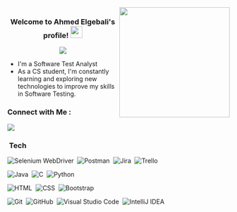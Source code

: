 
<img width="250" align="right" src="https://c.tenor.com/_DOBjnGspYAAAAAM/code-coding.gif">

<h3 align="center">
  Welcome to Ahmed Elgebali's profile!
  <img src="https://media.giphy.com/media/hvRJCLFzcasrR4ia7z/giphy.gif" width="27">
</h3>

<!-- Typing SVG by DenverCoder1 - https://github.com/DenverCoder1/readme-typing-svg -->
<p align="center">
  <a href="https://github.com/DenverCoder1/readme-typing-svg"><img src="https://readme-typing-svg.herokuapp.com/?lines=Full-stack%20web%20developer;Always%20learning%20new%20things&font=Fira%20Code&center=true&width=440&height=45&color=f75c7e&vCenter=true&size=22"></a>
</p> 

- I'm a Software Test Analyst
- As a CS student, I'm constantly learning and exploring new technologies to improve my skills in Software Testing.

### Connect with Me :

<a href="https://linkedin.com/in/ahmedelgebali/" target="_blank"><img src="https://img.shields.io/badge/-Ahmed%20Elgebali-0077B5?style=for-the-badge&logo=Linkedin&logoColor=white"/></a>

###  &nbsp;Tech 
![Selenium WebDriver](https://img.shields.io/badge/-Selenium-05122A?style=flat&logo=selenium)&nbsp;
![Postman](https://img.shields.io/badge/-Postman-05122A?style=flat&logo=postman&logoColor=1572B6)&nbsp;
![Jira](https://img.shields.io/badge/-Jira-05122A?style=flat&logo=jira&logoColor=1572B6)&nbsp;
![Trello](https://img.shields.io/badge/-Trello-05122A?style=flat&logo=trello&logoColor=1572B6)&nbsp;

![Java](https://img.shields.io/badge/-Java-05122A?style=flat&logo=java)&nbsp;
![C](https://img.shields.io/badge/-C-05122A?style=flat&logo=c)&nbsp;
![Python](https://img.shields.io/badge/-Python%20-05122A?style=flat&logo=python)&nbsp;

![HTML](https://img.shields.io/badge/-HTML-05122A?style=flat&logo=HTML5)&nbsp;
![CSS](https://img.shields.io/badge/-CSS-05122A?style=flat&logo=CSS3&logoColor=1572B6)&nbsp;
![Bootstrap](https://img.shields.io/badge/-Bootstrap-05122A?style=flat&logo=bootstrap&logoColor=563D7C)&nbsp;

![Git](https://img.shields.io/badge/-Git-05122A?style=flat&logo=git)&nbsp;
![GitHub](https://img.shields.io/badge/-GitHub-05122A?style=flat&logo=github)&nbsp;
![Visual Studio Code](https://img.shields.io/badge/-Visual%20Studio%20Code-05122A?style=flat&logo=visual-studio-code&logoColor=007ACC)&nbsp;
![IntelliJ IDEA](https://img.shields.io/badge/-IntelliJ-05122A?style=flat&logo=IntelliJ-idea&logoColor=007ACC)&nbsp;


